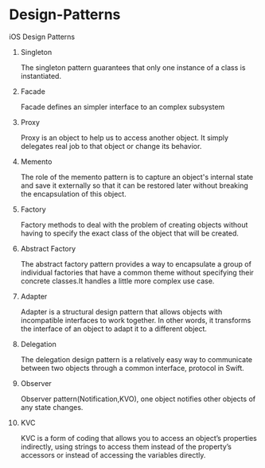 # Design-Patterns
iOS Design Patterns


1. Singleton 

   The singleton pattern guarantees that only one instance of a class is instantiated.
   
2. Facade
   
   Facade defines an simpler interface to an complex subsystem
   
3. Proxy

    Proxy is an object to help us to access another object. It simply delegates real job to that
    object or change its behavior.
   
4. Memento 

    The role of the memento pattern is to capture an object's internal state and save it externally 
    so that it can be restored later without breaking the encapsulation of this object.
    
5. Factory

    Factory methods to deal with the problem of creating objects without having to specify the exact 
    class of the object that will be created.
    
6. Abstract Factory

    The abstract factory pattern provides a way to encapsulate a group of individual factories that
    have a common theme without specifying their concrete classes.It handles a little more complex use case.
    
7. Adapter

     Adapter is a structural design pattern that allows objects with incompatible interfaces to work together. 
     In other words, it transforms the interface of an object to adapt it to a different object.
    
8. Delegation

     The delegation design pattern is a relatively easy way to communicate between two objects through a common 
     interface, protocol in Swift.
     
9. Observer

     Observer pattern(Notification,KVO), one object notifies other objects of any state changes. 
    
10. KVC

     KVC is a form of coding that allows you to access an object’s properties indirectly, 
     using strings to access them instead of the property’s accessors or instead of accessing
     the variables directly.

